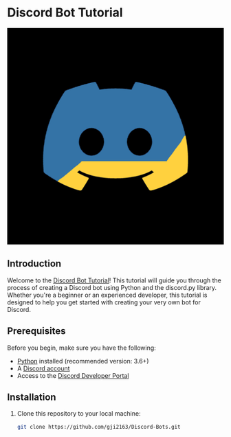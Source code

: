 # Discord Bot Tutorial

![Discord Bot](bot_image.png)

## Introduction

Welcome to the [Discord Bot Tutorial](https://github.com/gji2163/Discord-Bots)! This tutorial will guide you through the process of creating a Discord bot using Python and the discord.py library. Whether you're a beginner or an experienced developer, this tutorial is designed to help you get started with creating your very own bot for Discord.

## Prerequisites

Before you begin, make sure you have the following:

- [Python](https://www.python.org/downloads/) installed (recommended version: 3.6+)
- A [Discord account](https://discord.com/register)
- Access to the [Discord Developer Portal](https://discord.com/developers/applications)

## Installation

1. Clone this repository to your local machine:
   ```bash
   git clone https://github.com/gji2163/Discord-Bots.git
